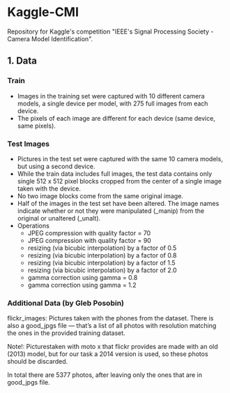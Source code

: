 # Kaggle-CMI
Repository for Kaggle's competition "IEEE's Signal Processing Society - Camera Model Identification".

## 1. Data

### Train
* Images in the training set were captured with 10 different camera models, a single device per model, with 275 full images from each device. 
* The pixels of each image are different for each device (same device, same pixels).

### Test Images 
* Pictures in the test set were captured with the same 10 camera models, but using a second device. 
* While the train data includes full images, the test data contains only single 512 x 512 pixel blocks cropped from the center of a single image taken with the device. 
* No two image blocks come from the same original image.
* Half of the images in the test set have been altered. The image names indicate whether or not they were manipulated (\_manip) from the original or unaltered (\_unalt). 
 * Operations 
     * JPEG compression with quality factor = 70
     * JPEG compression with quality factor = 90
     * resizing (via bicubic interpolation) by a factor of 0.5
     * resizing (via bicubic interpolation) by a factor of 0.8
     * resizing (via bicubic interpolation) by a factor of 1.5
     * resizing (via bicubic interpolation) by a factor of 2.0
     * gamma correction using gamma = 0.8
     * gamma correction using gamma = 1.2

### Additional Data (by Gleb Posobin)
flickr_images: Pictures taken with the phones from the dataset. There is also a good_jpgs file — that’s a list of all photos with resolution matching the ones in the provided training dataset.

Note!: Picturestaken with moto x that flickr provides are made with an old (2013) model, but for our task a 2014 version is used, so these photos should be discarded.

In total there are 5377 photos, after leaving only the ones that are in good_jpgs file.

